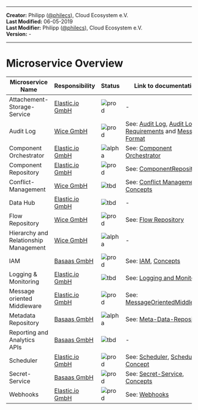
---

**Creator:** Philipp ([@philecs](github.com/philecs)), Cloud Ecosystem e.V. <br>
**Last Modified:** 06-05-2019 <br>
**Last Modifier:** Philipp ([@philecs](github.com/philecs)), Cloud Ecosystem e.V. <br>
**Version:** -  <br>

---

# Microservice Overview

|Microservice Name|Responsibility|Status|Link to documentation|
|---|---|---|---|
|Attachement-Storage-Service|[Elastic.io GmbH](https://www.elastic.io/)|![prod](https://img.shields.io/badge/Production-brightgreen.svg)|-|
|Audit Log|[Wice GmbH](https://wice.de/)|![prod](https://img.shields.io/badge/Production-brightgreen.svg)|See: [Audit Log](services/audit-log/README.md), [Audit Log Requirements](docs/services/AuditLog/AuditLogRequirements.md) and [Message Format](services/AuditLog/MessageFormat.md)|
|Component Orchestrator|[Elastic.io GmbH](https://www.elastic.io/)|![alpha](https://img.shields.io/badge/Alpha-yellowgreen.svg)|See: [Component Orchestrator](services/component-orchestrator/README.md)|
|Component Repository|[Elastic.io GmbH](https://www.elastic.io/)|![prod](https://img.shields.io/badge/Production-brightgreen.svg)|See: [ComponentRepository](/services/component-repository/README.md)|
|Conflict-Management|[Wice GmbH](https://wice.de/)|![tbd](https://img.shields.io/badge/To%20be%20done-red.svg)|See: [Conflict Management Concepts](docs/conflictManagement)|
|Data Hub|[Elastic.io GmbH](https://www.elastic.io/)|![tbd](https://img.shields.io/badge/To%20be%20done-red.svg)|-|
|Flow Repository|[Wice GmbH](https://wice.de/)|![prod](https://img.shields.io/badge/Production-brightgreen.svg)|See: [Flow Repository](services/flow-repository/README.md)|
|Hierarchy and Relationship Management|[Wice GmbH](https://wice.de/)|![alpha](https://img.shields.io/badge/Alpha-yellowgreen.svg)|-|
|IAM|[Basaas GmbH](https://www.basaas.com/)|![prod](https://img.shields.io/badge/Production-brightgreen.svg)|See: [IAM](services/iam/README.md), [Concepts](docs/services/IAM/IAMConcept.md)|
|Logging & Monitoring|[Elastic.io GmbH](https://www.elastic.io/)|![tbd](https://img.shields.io/badge/To%20be%20done-red.svg)|See: [Logging and Monitoring](services/LoggingMonitoring.md)|
|Message oriented Middleware|[Elastic.io GmbH](https://www.elastic.io/)|![prod](https://img.shields.io/badge/Production-brightgreen.svg)|See: [MessageOrientedMiddleware](/docs/services/MessageOrientedMiddleware.md)|
|Metadata Repository|[Basaas GmbH](https://www.basaas.com/)|![alpha](https://img.shields.io/badge/Alpha-yellowgreen.svg)|See: [Meta-Data-Repository](services/meta-data-repository/README.md)|
|Reporting and Analytics APIs|[Basaas GmbH](https://www.basaas.com/)|![tbd](https://img.shields.io/badge/To%20be%20done-red.svg)|-|
|Scheduler|[Elastic.io GmbH](https://www.elastic.io/)|![prod](https://img.shields.io/badge/Production-brightgreen.svg)|See: [Scheduler](services/scheduler/README.md), [Scheduler Concept](docs/services/Scheduler.md)|
|Secret-Service|[Basaas GmbH](https://www.basaas.com/)|![prod](https://img.shields.io/badge/Production-brightgreen.svg)|See: [Secret-Service](services/secret-service/README.md), [Concepts](docs/services/SecureKeyManagementConcept.md)|
|Webhooks|[Elastic.io GmbH](https://www.elastic.io/)|![prod](https://img.shields.io/badge/Production-brightgreen.svg)|See: [Webhooks](services/webhooks/README.md)|
